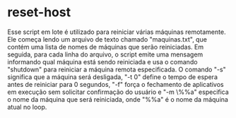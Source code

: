 # reset-host

Esse script em lote é utilizado para reiniciar várias máquinas remotamente. Ele começa lendo um arquivo de texto chamado "maquinas.txt", que contém uma lista de nomes de máquinas que serão reiniciadas. Em seguida, para cada linha do arquivo, o script emite uma mensagem informando qual máquina está sendo reiniciada e usa o comando "shutdown" para reiniciar a máquina remota especificada. O comando "-s" significa que a máquina será desligada, "-t 0" define o tempo de espera antes de reiniciar para 0 segundos, "-f" força o fechamento de aplicativos em execução sem solicitar confirmação do usuário e "-m \\%%a" especifica o nome da máquina que será reiniciada, onde "%%a" é o nome da máquina atual no loop. 

